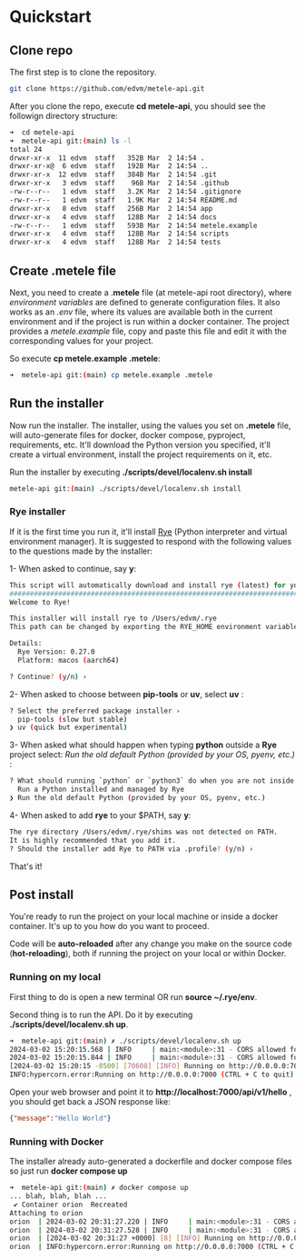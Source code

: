 # Quickstart

## Clone repo

The first step is to clone the repository.

```bash
git clone https://github.com/edvm/metele-api.git
```

After you clone the repo, execute **cd metele-api**, you should see the followign directory structure:

```bash
➜  cd metele-api 
➜  metele-api git:(main) ls -l
total 24
drwxr-xr-x  11 edvm  staff   352B Mar  2 14:54 .
drwxr-xr-x@  6 edvm  staff   192B Mar  2 14:54 ..
drwxr-xr-x  12 edvm  staff   384B Mar  2 14:54 .git
drwxr-xr-x   3 edvm  staff    96B Mar  2 14:54 .github
-rw-r--r--   1 edvm  staff   3.2K Mar  2 14:54 .gitignore
-rw-r--r--   1 edvm  staff   1.9K Mar  2 14:54 README.md
drwxr-xr-x   8 edvm  staff   256B Mar  2 14:54 app
drwxr-xr-x   4 edvm  staff   128B Mar  2 14:54 docs
-rw-r--r--   1 edvm  staff   593B Mar  2 14:54 metele.example
drwxr-xr-x   4 edvm  staff   128B Mar  2 14:54 scripts
drwxr-xr-x   4 edvm  staff   128B Mar  2 14:54 tests
```

## Create .metele file

Next, you need to create a .**metele** file (at metele-api root directory), where *environment variables* are defined to generate configuration files. It also works as an *.env* file, where its values are available both in the current environment and if the project is run within a docker container. The project provides a *metele.example* file, copy and paste this file and edit it with the corresponding values for your project.

So execute **cp metele.example .metele**:

```bash
➜  metele-api git:(main) cp metele.example .metele
```

## Run the installer

Now run the installer. The installer, using the values you set on **.metele** file, will auto-generate files for docker, docker compose, pyproject, requirements, etc. It'll download the Python version you specified, it'll create a virtual environment, install the project requirements on it, etc.

Run the installer by executing **./scripts/devel/localenv.sh install**

```bash
metele-api git:(main) ./scripts/devel/localenv.sh install
```

### Rye installer

If it is the first time you run it, it'll install [Rye](https://rye-up.com/) (Python interpreter and virtual environment manager). It is suggested to respond with the following values to the questions made by the installer:

1- When asked to continue, say **y**:

```bash
This script will automatically download and install rye (latest) for you.
######################################################################## 100.0%
Welcome to Rye!

This installer will install rye to /Users/edvm/.rye
This path can be changed by exporting the RYE_HOME environment variable.

Details:
  Rye Version: 0.27.0
  Platform: macos (aarch64)

? Continue? (y/n) ›
```

2- When asked to choose between **pip-tools** or **uv**, select **uv** :

```bash
? Select the preferred package installer ›
  pip-tools (slow but stable)
❯ uv (quick but experimental)
```

3- When asked what should happen when typing **python** outside a **Rye** project select: *Run the old default Python (provided by your OS, pyenv, etc.)* :

```bash
? What should running `python` or `python3` do when you are not inside a Rye managed project? ›
  Run a Python installed and managed by Rye
❯ Run the old default Python (provided by your OS, pyenv, etc.)
```

4- When asked to add **rye** to your $PATH, say **y**:

```bash
The rye directory /Users/edvm/.rye/shims was not detected on PATH.
It is highly recommended that you add it.
? Should the installer add Rye to PATH via .profile? (y/n) ›
```

That's it!

## Post install

You're ready to run the project on your local machine or inside a docker container. It's up to you how do you want to proceed.

Code will be **auto-reloaded** after any change you make on the source code (**hot-reloading**), both if running the project on your local or within Docker.

### Running on my local

First thing to do is open a new terminal OR run  **source ~/.rye/env**.

Second thing is to run the API. Do it by executing **./scripts/devel/localenv.sh up**.

```bash
➜  metele-api git:(main) ✗ ./scripts/devel/localenv.sh up
2024-03-02 15:20:15.568 | INFO     | main:<module>:31 - CORS allowed for all origins.
2024-03-02 15:20:15.844 | INFO     | main:<module>:31 - CORS allowed for all origins.
[2024-03-02 15:20:15 -0500] [70608] [INFO] Running on http://0.0.0.0:7000 (CTRL + C to quit)
INFO:hypercorn.error:Running on http://0.0.0.0:7000 (CTRL + C to quit)
```

Open your web browser and point it to **http://localhost:7000/api/v1/hello** , you should get back a JSON response like:

```json
{"message":"Hello World"}
```

### Running with Docker

The installer already auto-generated a dockerfile and docker compose files so just run **docker compose up**

```bash
➜  metele-api git:(main) ✗ docker compose up     
... blah, blah, blah ...
 ✔ Container orion  Recreated                                                                                                    0.1s 
Attaching to orion
orion  | 2024-03-02 20:31:27.220 | INFO     | main:<module>:31 - CORS allowed for all origins.
orion  | 2024-03-02 20:31:27.528 | INFO     | main:<module>:31 - CORS allowed for all origins.
orion  | [2024-03-02 20:31:27 +0000] [8] [INFO] Running on http://0.0.0.0:7000 (CTRL + C to quit)
orion  | INFO:hypercorn.error:Running on http://0.0.0.0:7000 (CTRL + C to quit)
```
